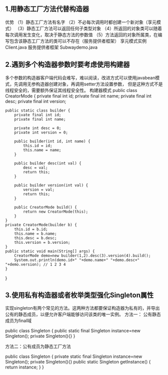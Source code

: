 ## 1.用静态工厂方法代替构造器
优势
（1）静态工厂方法有名字
（2）不必每次调用时都创建一个新对象（享元模式）
（3）静态工厂方法可以返回任何子类型对象
（4）所返回的对象类可以随着每次调用发生变化，取决于静态方法的参数值
（5）方法返回的对象所属类，在编写包含该静态工厂方法的类可以不存在（服务提供者框架）
享元模式实例Client.java
服务提供者框架 Subwaydemo.java


## 2.遇到多个构造器参数时要考虑使用构建器
多个参数的构造器客户端代码会难写，难以阅读，改进方式可以使用javabean模式，先调用无参构造器创建对象，再调用setter方法设置参数，
但是这种方式不是线程安全的，需要额外保证其线程安全性。
构建器模式
public class CreatorMode {
    private final int id;
    private final int name;
    private final int desc;
    private final int version;

    public static class builder {
        private final int id;
        private final int name;

        private int desc = 0;
        private int version = 0;

        public builder(int id, int name) {
            this.id = id;
            this.name = name;
        }

        public builder desc(int val) {
            desc = val;
            return this;
        }

        public builder version(int val) {
            version = val;
            return this;
        }

        public CreatorMode build() {
            return new CreatorMode(this);
        }
    }
    private CreatorMode(builder b) {
        this.id = b.id;
        this.name = b.name;
        this.desc = b.desc;
        this.version = b.version;
    }
    public static void main(String[] args) {
        CreatorMode demo=new builder(1,2).desc(3).version(4).build();
        System.out.println(demo.id+" "+demo.name+" "+demo.desc+" "+demo.version); // 1 2 3 4
    }
}

## 3.使用私有构造器或者枚举类型强化Singleton属性
实现singleton有两个常见的方法。这两种方法都要保证构造器为私有的，并导出公有的静态成员，以便允许客户端能够访问该类的唯一实例。
方法一： 公有静态成员为final域

public class Singleton {
        public static final Singleton instance=new Singleton();
        private Singleton(){}
}

方法二：公有成员为静态工厂方法

public class Singleton {
        private static final Singleton instance=new Singleton();
        private Singleton(){}
        public static Singleton getInstance()
        {
            return instance;
        }
}

